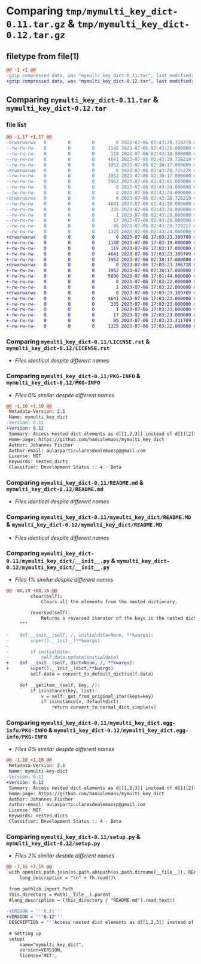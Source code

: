# Comparing `tmp/mymulti_key_dict-0.11.tar.gz` & `tmp/mymulti_key_dict-0.12.tar.gz`

## filetype from file(1)

```diff
@@ -1 +1 @@
-gzip compressed data, was "mymulti_key_dict-0.11.tar", last modified: Thu Jul  6 02:43:28 2023, max compression
+gzip compressed data, was "mymulti_key_dict-0.12.tar", last modified: Thu Jul  6 17:03:23 2023, max compression
```

## Comparing `mymulti_key_dict-0.11.tar` & `mymulti_key_dict-0.12.tar`

### file list

```diff
@@ -1,17 +1,17 @@
-drwxrwxrwx   0        0        0        0 2023-07-06 02:43:28.728219 mymulti_key_dict-0.11/
--rw-rw-rw-   0        0        0     1148 2023-07-06 02:43:20.000000 mymulti_key_dict-0.11/LICENSE.rst
--rw-rw-rw-   0        0        0      119 2023-07-06 02:43:18.000000 mymulti_key_dict-0.11/MANIFEST.in
--rw-rw-rw-   0        0        0     4641 2023-07-06 02:43:28.728219 mymulti_key_dict-0.11/PKG-INFO
--rw-rw-rw-   0        0        0     3952 2023-07-06 02:38:17.000000 mymulti_key_dict-0.11/README.md
-drwxrwxrwx   0        0        0        0 2023-07-06 02:43:28.725228 mymulti_key_dict-0.11/mymulti_key_dict/
--rw-rw-rw-   0        0        0     3952 2023-07-06 02:38:17.000000 mymulti_key_dict-0.11/mymulti_key_dict/README.MD
--rw-rw-rw-   0        0        0     5962 2023-07-06 02:43:01.000000 mymulti_key_dict-0.11/mymulti_key_dict/__init__.py
--rw-rw-rw-   0        0        0        0 2023-07-06 02:43:24.000000 mymulti_key_dict-0.11/mymulti_key_dict/requirements.txt
--rw-rw-rw-   0        0        0        2 2023-07-06 02:43:24.000000 mymulti_key_dict-0.11/mymulti_key_dict/thirdparty.json
-drwxrwxrwx   0        0        0        0 2023-07-06 02:43:28.728219 mymulti_key_dict-0.11/mymulti_key_dict.egg-info/
--rw-rw-rw-   0        0        0     4641 2023-07-06 02:43:28.000000 mymulti_key_dict-0.11/mymulti_key_dict.egg-info/PKG-INFO
--rw-rw-rw-   0        0        0      335 2023-07-06 02:43:28.000000 mymulti_key_dict-0.11/mymulti_key_dict.egg-info/SOURCES.txt
--rw-rw-rw-   0        0        0        1 2023-07-06 02:43:28.000000 mymulti_key_dict-0.11/mymulti_key_dict.egg-info/dependency_links.txt
--rw-rw-rw-   0        0        0       17 2023-07-06 02:43:28.000000 mymulti_key_dict-0.11/mymulti_key_dict.egg-info/top_level.txt
--rw-rw-rw-   0        0        0       85 2023-07-06 02:43:28.729217 mymulti_key_dict-0.11/setup.cfg
--rw-rw-rw-   0        0        0     1325 2023-07-06 02:43:24.000000 mymulti_key_dict-0.11/setup.py
+drwxrwxrwx   0        0        0        0 2023-07-06 17:03:23.309709 mymulti_key_dict-0.12/
+-rw-rw-rw-   0        0        0     1148 2023-07-06 17:03:19.000000 mymulti_key_dict-0.12/LICENSE.rst
+-rw-rw-rw-   0        0        0      119 2023-07-06 17:03:17.000000 mymulti_key_dict-0.12/MANIFEST.in
+-rw-rw-rw-   0        0        0     4641 2023-07-06 17:03:23.309709 mymulti_key_dict-0.12/PKG-INFO
+-rw-rw-rw-   0        0        0     3952 2023-07-06 02:38:17.000000 mymulti_key_dict-0.12/README.md
+drwxrwxrwx   0        0        0        0 2023-07-06 17:03:23.306718 mymulti_key_dict-0.12/mymulti_key_dict/
+-rw-rw-rw-   0        0        0     3952 2023-07-06 02:38:17.000000 mymulti_key_dict-0.12/mymulti_key_dict/README.MD
+-rw-rw-rw-   0        0        0     5890 2023-07-06 17:01:44.000000 mymulti_key_dict-0.12/mymulti_key_dict/__init__.py
+-rw-rw-rw-   0        0        0        0 2023-07-06 17:03:22.000000 mymulti_key_dict-0.12/mymulti_key_dict/requirements.txt
+-rw-rw-rw-   0        0        0        2 2023-07-06 17:03:22.000000 mymulti_key_dict-0.12/mymulti_key_dict/thirdparty.json
+drwxrwxrwx   0        0        0        0 2023-07-06 17:03:23.309709 mymulti_key_dict-0.12/mymulti_key_dict.egg-info/
+-rw-rw-rw-   0        0        0     4641 2023-07-06 17:03:23.000000 mymulti_key_dict-0.12/mymulti_key_dict.egg-info/PKG-INFO
+-rw-rw-rw-   0        0        0      335 2023-07-06 17:03:23.000000 mymulti_key_dict-0.12/mymulti_key_dict.egg-info/SOURCES.txt
+-rw-rw-rw-   0        0        0        1 2023-07-06 17:03:23.000000 mymulti_key_dict-0.12/mymulti_key_dict.egg-info/dependency_links.txt
+-rw-rw-rw-   0        0        0       17 2023-07-06 17:03:23.000000 mymulti_key_dict-0.12/mymulti_key_dict.egg-info/top_level.txt
+-rw-rw-rw-   0        0        0       85 2023-07-06 17:03:23.311709 mymulti_key_dict-0.12/setup.cfg
+-rw-rw-rw-   0        0        0     1325 2023-07-06 17:03:22.000000 mymulti_key_dict-0.12/setup.py
```

### Comparing `mymulti_key_dict-0.11/LICENSE.rst` & `mymulti_key_dict-0.12/LICENSE.rst`

 * *Files identical despite different names*

### Comparing `mymulti_key_dict-0.11/PKG-INFO` & `mymulti_key_dict-0.12/PKG-INFO`

 * *Files 0% similar despite different names*

```diff
@@ -1,10 +1,10 @@
 Metadata-Version: 2.1
 Name: mymulti_key_dict
-Version: 0.11
+Version: 0.12
 Summary: Access nested dict elements as d[[1,2,3]] instead of d[1][2][3] - compatible with dict() - no requirements
 Home-page: https://github.com/hansalemaos/mymulti_key_dict
 Author: Johannes Fischer
 Author-email: aulasparticularesdealemaosp@gmail.com
 License: MIT
 Keywords: nested,dicts
 Classifier: Development Status :: 4 - Beta
```

### Comparing `mymulti_key_dict-0.11/README.md` & `mymulti_key_dict-0.12/README.md`

 * *Files identical despite different names*

### Comparing `mymulti_key_dict-0.11/mymulti_key_dict/README.MD` & `mymulti_key_dict-0.12/mymulti_key_dict/README.MD`

 * *Files identical despite different names*

### Comparing `mymulti_key_dict-0.11/mymulti_key_dict/__init__.py` & `mymulti_key_dict-0.12/mymulti_key_dict/__init__.py`

 * *Files 1% similar despite different names*

```diff
@@ -80,19 +80,16 @@
         clear(self):
             Clears all the elements from the nested dictionary.
 
         reversed(self):
             Returns a reversed iterator of the keys in the nested dictionary.
     """
 
-    def __init__(self, /, initialdata=None, **kwargs):
-        super().__init__(**kwargs)
-
-        if initialdata:
-            self.data.update(initialdata)
+    def __init__(self, dict=None, /, **kwargs):
+        super().__init__(dict,**kwargs)
         self.data = convert_to_default_dict(self.data)
 
     def __getitem__(self, key, /):
         if isinstance(key, list):
             v = self._get_from_original_iter(keys=key)
             if isinstance(v, defaultdict):
                 return convert_to_normal_dict_simple(v)
```

### Comparing `mymulti_key_dict-0.11/mymulti_key_dict.egg-info/PKG-INFO` & `mymulti_key_dict-0.12/mymulti_key_dict.egg-info/PKG-INFO`

 * *Files 0% similar despite different names*

```diff
@@ -1,10 +1,10 @@
 Metadata-Version: 2.1
 Name: mymulti-key-dict
-Version: 0.11
+Version: 0.12
 Summary: Access nested dict elements as d[[1,2,3]] instead of d[1][2][3] - compatible with dict() - no requirements
 Home-page: https://github.com/hansalemaos/mymulti_key_dict
 Author: Johannes Fischer
 Author-email: aulasparticularesdealemaosp@gmail.com
 License: MIT
 Keywords: nested,dicts
 Classifier: Development Status :: 4 - Beta
```

### Comparing `mymulti_key_dict-0.11/setup.py` & `mymulti_key_dict-0.12/setup.py`

 * *Files 2% similar despite different names*

```diff
@@ -7,15 +7,15 @@
 with open(os.path.join(os.path.abspath(os.path.dirname(__file__)),'README.md'), encoding="utf-8") as fh:
     long_description = "\n" + fh.read()\
 
 from pathlib import Path
 this_directory = Path(__file__).parent
 #long_description = (this_directory / "README.md").read_text()
 
-VERSION = '''0.11'''
+VERSION = '''0.12'''
 DESCRIPTION = '''Access nested dict elements as d[[1,2,3]] instead of d[1][2][3] - compatible with dict() - no requirements'''
 
 # Setting up
 setup(
     name="mymulti_key_dict",
     version=VERSION,
     license='MIT',
```

